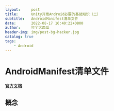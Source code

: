 ```yaml
---
layout:     post
title:      Unity开发Android必要的基础知识（二）
subtitle:   AndroidManifest清单文件
date:       2022-08-17 16:40:22+0800
author:     打个大西瓜
header-img: img/post-bg-hacker.jpg
catalog: true
tags:
    - Android
---
```

# AndroidManifest清单文件
**[官方文档](https://developer.android.com/docs)**
## 概念

